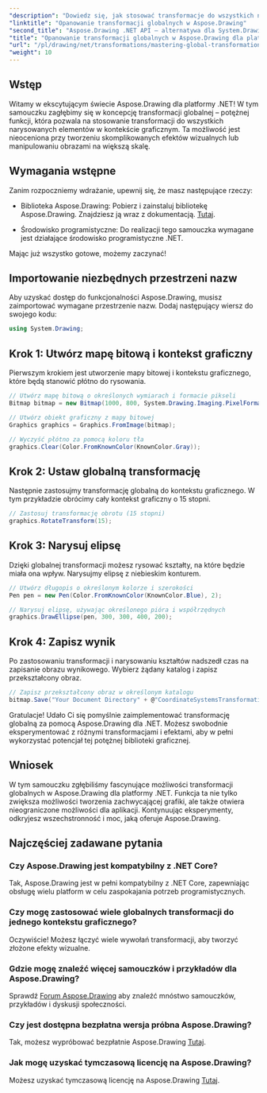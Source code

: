 ```yaml
---
"description": "Dowiedz się, jak stosować transformacje do wszystkich narysowanych elementów w kontekście graficznym. Dzięki temu możesz tworzyć przyciągające wzrok efekty wizualne i skutecznie manipulować obrazami."
"linktitle": "Opanowanie transformacji globalnych w Aspose.Drawing"
"second_title": "Aspose.Drawing .NET API – alternatywa dla System.Drawing.Common"
"title": "Opanowanie transformacji globalnych w Aspose.Drawing dla platformy .NET"
"url": "/pl/drawing/net/transformations/mastering-global-transformations/"
"weight": 10
---
```


## Wstęp

Witamy w ekscytującym świecie Aspose.Drawing dla platformy .NET! W tym samouczku zagłębimy się w koncepcję transformacji globalnej – potężnej funkcji, która pozwala na stosowanie transformacji do wszystkich narysowanych elementów w kontekście graficznym. Ta możliwość jest nieoceniona przy tworzeniu skomplikowanych efektów wizualnych lub manipulowaniu obrazami na większą skalę.

## Wymagania wstępne

Zanim rozpoczniemy wdrażanie, upewnij się, że masz następujące rzeczy:

- Biblioteka Aspose.Drawing: Pobierz i zainstaluj bibliotekę Aspose.Drawing. Znajdziesz ją wraz z dokumentacją. [Tutaj](https://reference.aspose.com/drawing/net/).
  
- Środowisko programistyczne: Do realizacji tego samouczka wymagane jest działające środowisko programistyczne .NET.

Mając już wszystko gotowe, możemy zaczynać!

## Importowanie niezbędnych przestrzeni nazw

Aby uzyskać dostęp do funkcjonalności Aspose.Drawing, musisz zaimportować wymagane przestrzenie nazw. Dodaj następujący wiersz do swojego kodu:

```csharp
using System.Drawing;
```

## Krok 1: Utwórz mapę bitową i kontekst graficzny

Pierwszym krokiem jest utworzenie mapy bitowej i kontekstu graficznego, które będą stanowić płótno do rysowania.

```csharp
// Utwórz mapę bitową o określonych wymiarach i formacie pikseli
Bitmap bitmap = new Bitmap(1000, 800, System.Drawing.Imaging.PixelFormat.Format32bppPArgb);

// Utwórz obiekt graficzny z mapy bitowej
Graphics graphics = Graphics.FromImage(bitmap);

// Wyczyść płótno za pomocą koloru tła
graphics.Clear(Color.FromKnownColor(KnownColor.Gray));
```

## Krok 2: Ustaw globalną transformację

Następnie zastosujmy transformację globalną do kontekstu graficznego. W tym przykładzie obrócimy cały kontekst graficzny o 15 stopni.

```csharp
// Zastosuj transformację obrotu (15 stopni)
graphics.RotateTransform(15);
```

## Krok 3: Narysuj elipsę

Dzięki globalnej transformacji możesz rysować kształty, na które będzie miała ona wpływ. Narysujmy elipsę z niebieskim konturem.

```csharp
// Utwórz długopis o określonym kolorze i szerokości
Pen pen = new Pen(Color.FromKnownColor(KnownColor.Blue), 2);

// Narysuj elipsę, używając określonego pióra i współrzędnych
graphics.DrawEllipse(pen, 300, 300, 400, 200);
```

## Krok 4: Zapisz wynik

Po zastosowaniu transformacji i narysowaniu kształtów nadszedł czas na zapisanie obrazu wynikowego. Wybierz żądany katalog i zapisz przekształcony obraz.

```csharp
// Zapisz przekształcony obraz w określonym katalogu
bitmap.Save("Your Document Directory" + @"CoordinateSystemsTransformations\GlobalTransformation_out.png");
```

Gratulacje! Udało Ci się pomyślnie zaimplementować transformację globalną za pomocą Aspose.Drawing dla .NET. Możesz swobodnie eksperymentować z różnymi transformacjami i efektami, aby w pełni wykorzystać potencjał tej potężnej biblioteki graficznej.

## Wniosek

W tym samouczku zgłębiliśmy fascynujące możliwości transformacji globalnych w Aspose.Drawing dla platformy .NET. Funkcja ta nie tylko zwiększa możliwości tworzenia zachwycającej grafiki, ale także otwiera nieograniczone możliwości dla aplikacji. Kontynuując eksperymenty, odkryjesz wszechstronność i moc, jaką oferuje Aspose.Drawing.

## Najczęściej zadawane pytania

### Czy Aspose.Drawing jest kompatybilny z .NET Core?

Tak, Aspose.Drawing jest w pełni kompatybilny z .NET Core, zapewniając obsługę wielu platform w celu zaspokajania potrzeb programistycznych.

### Czy mogę zastosować wiele globalnych transformacji do jednego kontekstu graficznego?

Oczywiście! Możesz łączyć wiele wywołań transformacji, aby tworzyć złożone efekty wizualne.

### Gdzie mogę znaleźć więcej samouczków i przykładów dla Aspose.Drawing?

Sprawdź [Forum Aspose.Drawing](https://forum.aspose.com/c/diagram/17) aby znaleźć mnóstwo samouczków, przykładów i dyskusji społeczności.

### Czy jest dostępna bezpłatna wersja próbna Aspose.Drawing?

Tak, możesz wypróbować bezpłatnie Aspose.Drawing [Tutaj](https://releases.aspose.com/).

### Jak mogę uzyskać tymczasową licencję na Aspose.Drawing?

Możesz uzyskać tymczasową licencję na Aspose.Drawing [Tutaj](https://purchase.conholdate.com/temporary-license/).
